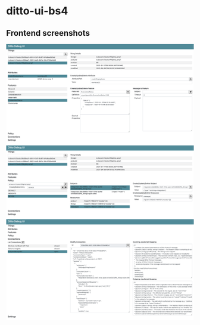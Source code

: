 # ditto-ui-bs4

## Frontend screenshots

![](./images/screenshot.png)
![](./images/screenshotPolicy.png)
![](./images/screenshotConnections.png)

